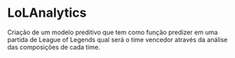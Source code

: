 # LoLAnalytics
Criação de um modelo preditivo que tem como função predizer em uma partida de League of Legends qual será o time vencedor através da análise das composições de cada time.
